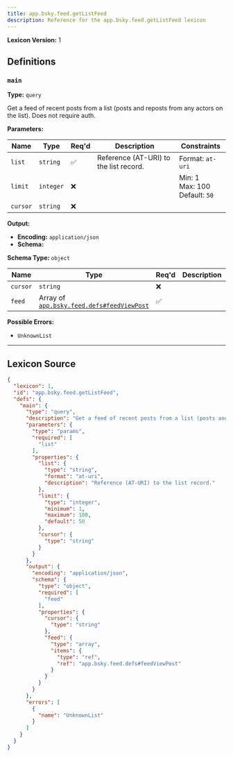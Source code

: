 ```yaml
---
title: app.bsky.feed.getListFeed
description: Reference for the app.bsky.feed.getListFeed lexicon
---
```

**Lexicon Version:** 1

## Definitions

<a name="main"></a>
### `main`

**Type:** `query`

Get a feed of recent posts from a list (posts and reposts from any actors on the list). Does not require auth.

**Parameters:**

| Name | Type | Req'd  | Description | Constraints |
|------|------|----------|-------------|-------------|
| `list` | `string` | ✅  | Reference (AT-URI) to the list record. | Format: `at-uri` |
| `limit` | `integer` | ❌  |  | Min: 1<br/>Max: 100<br/>Default: `50` |
| `cursor` | `string` | ❌  |  |  |
**Output:**

- **Encoding:** `application/json`
- **Schema:**

**Schema Type:** `object`

| Name | Type | Req'd  | Description | Constraints |
|------|------|----------|-------------|-------------|
| `cursor` | `string` | ❌  |  |  |
| `feed` | Array of [`app.bsky.feed.defs#feedViewPost`](/app/bsky/feed/defs#feedViewPost) | ✅  |  |  |
**Possible Errors:**

- `UnknownList`

---

## Lexicon Source
```json
{
  "lexicon": 1,
  "id": "app.bsky.feed.getListFeed",
  "defs": {
    "main": {
      "type": "query",
      "description": "Get a feed of recent posts from a list (posts and reposts from any actors on the list). Does not require auth.",
      "parameters": {
        "type": "params",
        "required": [
          "list"
        ],
        "properties": {
          "list": {
            "type": "string",
            "format": "at-uri",
            "description": "Reference (AT-URI) to the list record."
          },
          "limit": {
            "type": "integer",
            "minimum": 1,
            "maximum": 100,
            "default": 50
          },
          "cursor": {
            "type": "string"
          }
        }
      },
      "output": {
        "encoding": "application/json",
        "schema": {
          "type": "object",
          "required": [
            "feed"
          ],
          "properties": {
            "cursor": {
              "type": "string"
            },
            "feed": {
              "type": "array",
              "items": {
                "type": "ref",
                "ref": "app.bsky.feed.defs#feedViewPost"
              }
            }
          }
        }
      },
      "errors": [
        {
          "name": "UnknownList"
        }
      ]
    }
  }
}
```
